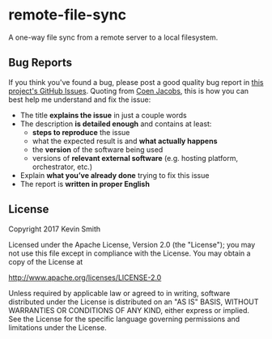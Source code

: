 # remote-file-sync

A one-way file sync from a remote server to a local filesystem.

## Bug Reports

If you think you've found a bug, please post a good quality bug report in [this project's GitHub Issues](https://github.com/kevinsmith/docker-remote-file-sync/issues). Quoting from [Coen Jacobs](https://coenjacobs.me/2013/12/06/effective-bug-reports-on-github/), this is how you can best help me understand and fix the issue:

- The title **explains the issue** in just a couple words
- The description **is detailed enough** and contains at least:
  - **steps to reproduce** the issue
  - what the expected result is and **what actually happens**
  - the **version** of the software being used
  - versions of **relevant external software** (e.g. hosting platform, orchestrator, etc.)
- Explain **what you’ve already done** trying to fix this issue
- The report is **written in proper English**

## License

Copyright 2017 Kevin Smith

Licensed under the Apache License, Version 2.0 (the "License");
you may not use this file except in compliance with the License.
You may obtain a copy of the License at

  http://www.apache.org/licenses/LICENSE-2.0

Unless required by applicable law or agreed to in writing, software
distributed under the License is distributed on an "AS IS" BASIS,
WITHOUT WARRANTIES OR CONDITIONS OF ANY KIND, either express or implied.
See the License for the specific language governing permissions and
limitations under the License.
